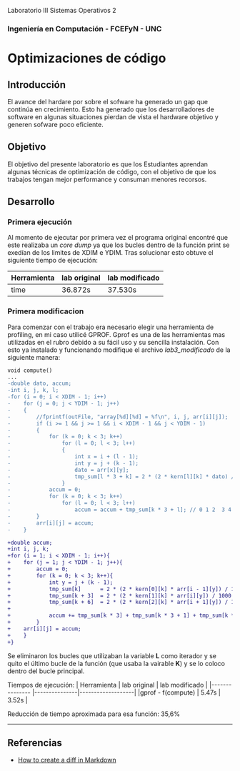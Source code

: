 Laboratorio III  Sistemas Operativos 2 
### Ingeniería en Computación - FCEFyN - UNC
# Optimizaciones de código

## Introducción
El avance del hardare por sobre el sofware ha generado un gap que continúa en crecimiento. Esto ha generado que los desarrolladores de software en algunas situaciones pierdan de vista el hardware objetivo y generen sofware poco eficiente.

## Objetivo
El objetivo del presente laboratorio es que los Estudiantes aprendan algunas técnicas de optimización de código, con el objetivo de que los trabajos tengan mejor performance y consuman menores recorsos.

## Desarrollo
### Primera ejecución
Al momento de ejecutar por primera vez el programa original encontré que este realizaba un *core dump* ya que los bucles dentro de la función print se exedían de los limites de XDIM e YDIM. Tras solucionar esto obtuve el siguiente tiempo de ejecución:

| Herramienta   | lab original  | lab modificado    |
|---------------|---------------|-------------------|
|time           | 36.872s       | 37.530s           |

### Primera modificacion
Para comenzar con el trabajo era necesario elegir una herramienta de profiling, en mi caso utilicé GPROF. Gprof es una de las herramientas mas utilizadas en el rubro debido a su fácil uso y su sencilla instalación. Con esto ya instalado y funcionando modifique el archivo *lab3_modificado* de la siguiente manera:

```diff
void compute()
...
-double dato, accum;
-int i, j, k, l;
-for (i = 0; i < XDIM - 1; i++)
-    for (j = 0; j < YDIM - 1; j++)
-    {
-        //fprintf(outFile, "array[%d][%d] = %f\n", i, j, arr[i][j]);
-        if (i >= 1 && j >= 1 && i < XDIM - 1 && j < YDIM - 1)
-        {
-            for (k = 0; k < 3; k++)
-                for (l = 0; l < 3; l++)
-                {
-                    int x = i + (l - 1);
-                    int y = j + (k - 1);
-                    dato = arr[x][y];
-                    tmp_sum[l * 3 + k] = 2 * (2 * kern[l][k] * dato) / 1000 + 1;
-                }
-            accum = 0;
-            for (k = 0; k < 3; k++)
-                for (l = 0; l < 3; l++)
-                    accum = accum + tmp_sum[k * 3 + l]; // 0 1 2  3 4 5  6 7 8
-        }
-        arr[i][j] = accum;
-    }

+double accum;
+int i, j, k;
+for (i = 1; i < XDIM - 1; i++){
+    for (j = 1; j < YDIM - 1; j++){
+        accum = 0;
+        for (k = 0; k < 3; k++){
+            int y = j + (k - 1);
+            tmp_sum[k]      = 2 * (2 * kern[0][k] * arr[i - 1][y]) / 1000 + 1;
+            tmp_sum[k + 3]  = 2 * (2 * kern[1][k] * arr[i][y]) / 1000 + 1;
+            tmp_sum[k + 6]  = 2 * (2 * kern[2][k] * arr[i + 1][y]) / 1000 + 1;
+
+            accum += tmp_sum[k * 3] + tmp_sum[k * 3 + 1] + tmp_sum[k * 3 + 2];
+        }
+    arr[i][j] = accum;
+    }
+}
```
Se eliminaron los bucles que utilizaban la variable **L** como iterador y se quito el último bucle de la función (que usaba la vairable **K**) y se lo coloco dentro del bucle principal.

Tiempos de ejecución:
| Herramienta       | lab original  | lab modificado    |
|---------------    |---------------|-------------------|
|gprof - f(compute) | 5.47s         | 3.52s             |

Reducción de tiempo aproximada para esa función: 35,6%

***
## Referencias
- [How to create a diff in Markdown](https://egghead.io/lessons/egghead-create-a-diff-in-markdown-to-show-what-has-changed-in-a-code-snippet)